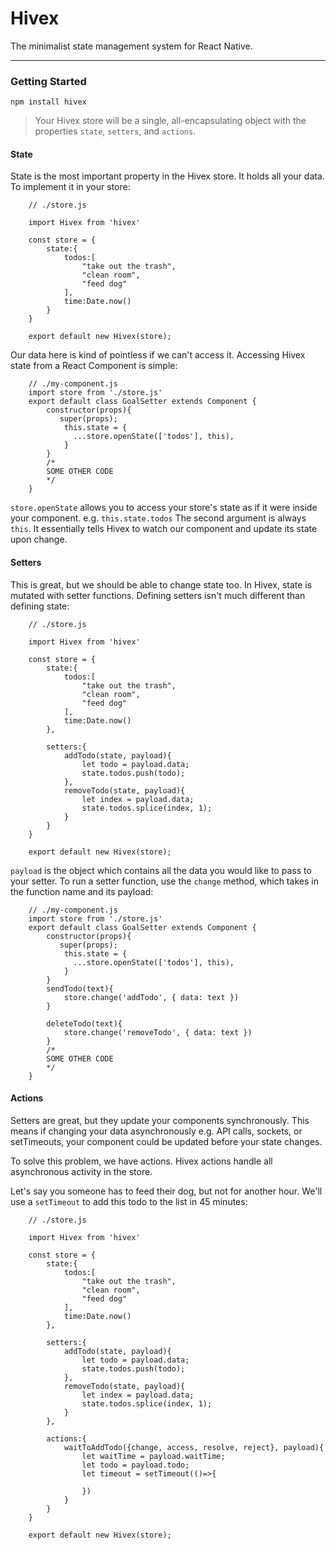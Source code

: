 # Hivex

 The minimalist state management system for React Native. 
 
----------

### Getting Started

`npm install hivex`

> Your Hivex store will be a single, all-encapsulating object with the properties `state`, `setters`, and `actions`. 

#### State
State is the most important property in the Hivex store. It holds all your data.
To implement it in your store:
``` babel
	// ./store.js
	
	import Hivex from 'hivex'
	
	const store = {
		state:{
			todos:[
				"take out the trash",
				"clean room",
				"feed dog"
			],
			time:Date.now()
		}
	}

	export default new Hivex(store);
```
Our data here is kind of pointless if we can't access it. Accessing Hivex state from a React Component is simple:
``` babel 
	// ./my-component.js
	import store from './store.js'
	export default class GoalSetter extends Component {
		constructor(props){
		   super(props);
		    this.state = {
		      ...store.openState(['todos'], this),
		    }
		}
		/*
		SOME OTHER CODE
		*/
	}
```
`store.openState` allows you to access your store's state as if it were inside your component. 
e.g. `this.state.todos`
The second argument is always `this`.  It essentially tells Hivex to watch our component and update its state upon change. 
#### Setters
This is great, but we should be able to change state too. In Hivex, state is mutated with setter functions.
Defining setters isn't much different than defining state:
``` babel
	// ./store.js
	
	import Hivex from 'hivex'
	
	const store = {
		state:{
			todos:[
				"take out the trash",
				"clean room",
				"feed dog"
			],
			time:Date.now()
		},
		
		setters:{
			addTodo(state, payload){
				let todo = payload.data;
				state.todos.push(todo);
			},
			removeTodo(state, payload){
				let index = payload.data;
				state.todos.splice(index, 1);
			}
		}
	}

	export default new Hivex(store);
```
`payload` is the object which contains all the data you would like to pass to your setter.
To run a setter function, use the `change` method, which takes in the function name and its payload: 
``` babel 
	// ./my-component.js
	import store from './store.js'
	export default class GoalSetter extends Component {
		constructor(props){
		   super(props);
		    this.state = {
		      ...store.openState(['todos'], this),
		    }
		}
		sendTodo(text){
			store.change('addTodo', { data: text })
		}
		
		deleteTodo(text){
			store.change('removeTodo', { data: text })
		}
		/*
		SOME OTHER CODE 
		*/
	}
```

#### Actions
Setters are great, but they update your components synchronously. This means if changing your data asynchronously e.g.  API calls, sockets, or setTimeouts, your component could be updated before your state changes.

To solve this problem, we have actions. Hivex actions handle all asynchronous activity in the store.

Let's say you someone has to feed their dog, but not for another hour. We'll use a `setTimeout` to add this todo to the list in 45 minutes: 
``` babel
	// ./store.js
	
	import Hivex from 'hivex'
	
	const store = {
		state:{
			todos:[
				"take out the trash",
				"clean room",
				"feed dog"
			],
			time:Date.now()
		},
		
		setters:{
			addTodo(state, payload){
				let todo = payload.data;
				state.todos.push(todo);
			},
			removeTodo(state, payload){
				let index = payload.data;
				state.todos.splice(index, 1);
			}
		},
		
		actions:{
			waitToAddTodo({change, access, resolve, reject}, payload){
				let waitTime = payload.waitTime;
				let todo = payload.todo;
				let timeout = setTimeout(()=>{
				
				})
			}
		}
	}

	export default new Hivex(store);
```
